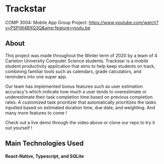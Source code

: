 # Trackstar
COMP 3004: Mobile App Group Project: https://www.youtube.com/watch?v=PSPjW4BXQ3Q&amp;feature=youtu.be

## About 

This project was made throughout the Winter term of 2020 by a team of 4 Carleton University Computer Science students. Trackstar is a mobile student productivity application that aims to help keep students on track, combining familiar tools such as calendars, grade calculators, and reminders into one super app. 

Our team has implemented bonus features such as user estimation accuracy's which indicate how much a user tends to overestimate or underestimate their task completion time based on previous completion rates. A customized task prioritizer that automatically prioritizes the tasks inputted based on estimated duration time, due date, and weighting. And many more features to come ! 

Check out a live demo through the video above or clone our repo to try it out yourself !

## Main Technologies Used

#### React-Native, Typescript, and SQLite 


